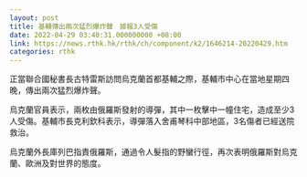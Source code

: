 ```yaml
---
layout: post
title: 基輔傳出兩次猛烈爆炸聲　據報3人受傷
date: 2022-04-29 03:40:31.000000000 +08:00
link: https://news.rthk.hk/rthk/ch/component/k2/1646214-20220429.htm
categories: rthk
---
```


正當聯合國秘書長古特雷斯訪問烏克蘭首都基輔之際，基輔市中心在當地星期四晚，傳出兩次猛烈爆炸聲。

烏克蘭官員表示，兩枚由俄羅斯發射的導彈，其中一枚擊中一幢住宅，造成至少3人受傷。基輔市長克利欽科表示，導彈落入舍甫琴科中部地區，3名傷者已經送院救治。

烏克蘭外長庫列巴指責俄羅斯，通過令人髮指的野蠻行徑，再次表明俄羅斯對烏克蘭、歐洲及對世界的態度。
